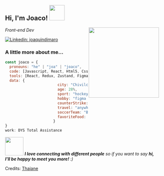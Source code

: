 <h2> Hi, I'm Joaco! <img src="https://media.giphy.com/media/mGcNjsfWAjY5AEZNw6/giphy.gif" width="50"></h2>
<img align='right' src="https://media.giphy.com/media/unQ3IJU2RG7DO/giphy.gif" width="230">
<p><em>Front-end Dev
</em></p>


[![Linkedin: joaquindimaro](https://img.shields.io/badge/-joaquindimaro-blue?style=flat-square&logo=Linkedin&logoColor=white&link=https://www.linkedin.com/in/joaquin-dimaro-fernandez-441106231/)](https://www.linkedin.com/in/joaquin-dimaro-fernandez-441106231/)



###  A little more about me...  

```javascript
const joaco = {
  pronouns: "he" | "joa" | "joaco",
  code: [Javascript, React, Html5, Css, NodeJs, MongoDb, UnitTest],
  tools: [React, Redux, Zustand, Figma, Styled-Components, Trello, Express, and more.. ],
  data: {
                        city: "Chivilcoy",
                        age: 28%,
                        sport: "hockey",
                        hobby: "figma web design",
                        counterStrike: "ct, always",
                        travel: "anywhere in the world where it is not cold",
                        soccerTeam: "Boca Juniors",
                        favoriteFood: "pastas"
                      }
}
work: DYS Total Assistance
```

<img src="https://i.postimg.cc/wx1Dfmjc/joa.jpg" width="60"> <em><b>I love connecting with different people</b> so if you want to say <b>hi, I'll be happy to meet you more!</b> :)</em>


Credits: [Thaiane](https://github.com/Thaiane)
